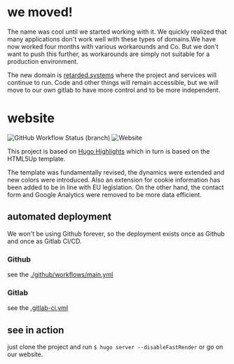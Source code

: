 # we moved!

The name was cool until we started working with it. We quickly realized that many applications don't work well with these types of domains.We have now worked four months with various workarounds and Co. But we don't want to push this further, as workarounds are simply not suitable for a production environment.

The new domain is [retarded.systems]() where the project and services will continue to run. Code and other things will remain accessible, but we will move to our own gitlab to have more control and to be more independent.

# website

![GitHub Workflow Status (branch)](https://img.shields.io/github/workflow/status/hackercave/website/Publish/master?style=flat-square)  ![Website](https://img.shields.io/website?style=flat-square&url=https%3A%2F%2Fwww.xn--hckerhhle-v2a7r.org%2F)

This project is based on [Hugo Highlights](https://github.com/schmanat/hugo-highlights-theme) which in turn is based on the HTML5Up template.

The template was fundamentally revised, the dynamics were extended and new colors were introduced. Also an extension for cookie information has been added to be in line with EU legislation. On the other hand, the contact form and Google Analytics were removed to be more data efficient.

## automated deployment

We won't be using Github forever, so the deployment exists once as Github and once as Gitlab CI/CD.

### Github

see the [./github/workflows/main.yml](https://github.com/hackercave/website/blob/master/.github/workflows/main.yml)

### Gitlab

see the [.gitlab-ci.yml](https://github.com/hackercave/website/blob/master/.gitlab-ci.yml)

## see in action

just clone the project and run `$ hugo server --disableFastRender` or go on our website.
